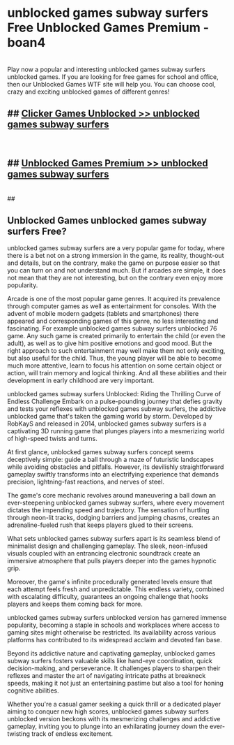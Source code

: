 # unblocked games subway surfers  Free Unblocked Games Premium - boan4 <br>
<br>
Play now a popular and interesting unblocked games subway surfers unblocked games. If you are looking for free games for school and office, then our Unblocked Games WTF site will help you. You can choose cool, crazy and exciting unblocked games of different genres!


## ##  [Clicker Games Unblocked >> unblocked games subway surfers](http://freeplayer.one?title=unblocked_games_subway_surfers&ref=UGames)
  <br>

##  ## [Unblocked Games Premium >> unblocked games subway surfers](http://freeplayer.one?title=unblocked_games_subway_surfers&ref=UGames)
  <br>
  ##



## Unblocked Games unblocked games subway surfers Free?

unblocked games subway surfers are a very popular game for today, where there is a bet not on a strong immersion in the game, its reality, thought-out and details, but on the contrary, make the game on purpose easier so that you can turn on and not understand much. But if arcades are simple, it does not mean that they are not interesting, but on the contrary even enjoy more popularity.

Arcade is one of the most popular game genres. It acquired its prevalence through computer games as well as entertainment for consoles. With the advent of mobile modern gadgets (tablets and smartphones) there appeared and corresponding games of this genre, no less interesting and fascinating. For example unblocked games subway surfers unblocked 76 game. Any such game is created primarily to entertain the child (or even the adult), as well as to give him positive emotions and good mood. But the right approach to such entertainment may well make them not only exciting, but also useful for the child. Thus, the young player will be able to become much more attentive, learn to focus his attention on some certain object or action, will train memory and logical thinking. And all these abilities and their development in early childhood are very important.

unblocked games subway surfers Unblocked: Riding the Thrilling Curve of Endless Challenge
Embark on a pulse-pounding journey that defies gravity and tests your reflexes with unblocked games subway surfers, the addictive unblocked game that's taken the gaming world by storm. Developed by RobKayS and released in 2014, unblocked games subway surfers is a captivating 3D running game that plunges players into a mesmerizing world of high-speed twists and turns.

At first glance, unblocked games subway surfers concept seems deceptively simple: guide a ball through a maze of futuristic landscapes while avoiding obstacles and pitfalls. However, its devilishly straightforward gameplay swiftly transforms into an electrifying experience that demands precision, lightning-fast reactions, and nerves of steel.

The game's core mechanic revolves around maneuvering a ball down an ever-steepening unblocked games subway surfers, where every movement dictates the impending speed and trajectory. The sensation of hurtling through neon-lit tracks, dodging barriers and jumping chasms, creates an adrenaline-fueled rush that keeps players glued to their screens.

What sets unblocked games subway surfers apart is its seamless blend of minimalist design and challenging gameplay. The sleek, neon-infused visuals coupled with an entrancing electronic soundtrack create an immersive atmosphere that pulls players deeper into the games hypnotic grip.

Moreover, the game's infinite procedurally generated levels ensure that each attempt feels fresh and unpredictable. This endless variety, combined with escalating difficulty, guarantees an ongoing challenge that hooks players and keeps them coming back for more.

unblocked games subway surfers unblocked version has garnered immense popularity, becoming a staple in schools and workplaces where access to gaming sites might otherwise be restricted. Its availability across various platforms has contributed to its widespread acclaim and devoted fan base.

Beyond its addictive nature and captivating gameplay, unblocked games subway surfers fosters valuable skills like hand-eye coordination, quick decision-making, and perseverance. It challenges players to sharpen their reflexes and master the art of navigating intricate paths at breakneck speeds, making it not just an entertaining pastime but also a tool for honing cognitive abilities.

Whether you're a casual gamer seeking a quick thrill or a dedicated player aiming to conquer new high scores, unblocked games subway surfers unblocked version beckons with its mesmerizing challenges and addictive gameplay, inviting you to plunge into an exhilarating journey down the ever-twisting track of endless excitement.